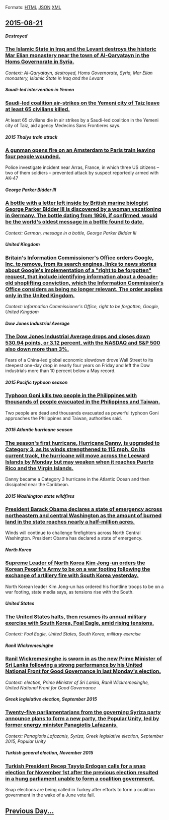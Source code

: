 
Formats: [HTML](2015/08/21/index.html)  [JSON](2015/08/21/index.json)  [XML](2015/08/21/index.xml)  

## [2015-08-21](/news/2015/08/21/index.md)

##### Destroyed
### [The Islamic State in Iraq and the Levant destroys the historic Mar Elian monastery near the town of Al-Qaryatayn in the Homs Governorate in Syria. ](/news/2015/08/21/the-islamic-state-in-iraq-and-the-levant-destroys-the-historic-mar-elian-monastery-near-the-town-of-al-qaryatayn-in-the-homs-governorate-in.md)
_Context: Al-Qaryatayn, destroyed, Homs Governorate, Syria, Mar Elian monastery, Islamic State in Iraq and the Levant_

##### Saudi-led intervention in Yemen
### [Saudi-led coalition air-strikes on the Yemeni city of Taiz leave at least 65 civilians killed. ](/news/2015/08/21/saudi-led-coalition-air-strikes-on-the-yemeni-city-of-taiz-leave-at-least-65-civilians-killed.md)
At least 65 civilians die in air strikes by a Saudi-led coalition in the Yemeni city of Taiz, aid agency Medecins Sans Frontieres says.

##### 2015 Thalys train attack
### [A gunman opens fire on an Amsterdam to Paris train leaving four people wounded. ](/news/2015/08/21/a-gunman-opens-fire-on-an-amsterdam-to-paris-train-leaving-four-people-wounded.md)
Police investigate incident near Arras, France, in which three US citizens – two of them soldiers – prevented attack by suspect reportedly armed with AK-47

##### George Parker Bidder III
### [A bottle with a letter left inside by British marine biologist George Parker Bidder III is discovered by a woman vacationing in Germany. The bottle dating from 1906, if confirmed, would be the world's oldest message in a bottle found to date. ](/news/2015/08/21/a-bottle-with-a-letter-left-inside-by-british-marine-biologist-george-parker-bidder-iii-is-discovered-by-a-woman-vacationing-in-germany-the.md)
_Context: German, message in a bottle, George Parker Bidder III_

##### United Kingdom
### [Britain's Information Commissioner's Office orders Google, Inc. to remove, from its search engines, links to news stories about Google's implementation of a "right to be forgotten" request, that include identifying information about a decade-old shoplifting conviction, which the Information Commission's Office considers as being no longer relevant. The order applies only in the United Kingdom. ](/news/2015/08/21/britain-s-information-commissioner-s-office-orders-google-inc-to-remove-from-its-search-engines-links-to-news-stories-about-google-s-imp.md)
_Context: Information Commissioner's Office, right to be forgotten, Google, United Kingdom_

##### Dow Jones Industrial Average
### [The Dow Jones Industrial Average drops and closes down 530.94 points, or 3.12 percent, with the NASDAQ and S&P 500 also down more than 3%. ](/news/2015/08/21/the-dow-jones-industrial-average-drops-and-closes-down-530-94-points-or-3-12-percent-with-the-nasdaq-and-s-p-500-also-down-more-than-3.md)
Fears of a China-led global economic slowdown drove Wall Street to its steepest one-day drop in nearly four years on Friday and left the Dow industrials more than 10 percent below a May record.

##### 2015 Pacific typhoon season
### [Typhoon Goni kills two people in the Philippines with thousands of people evacuated in the Philippines and Taiwan. ](/news/2015/08/21/typhoon-goni-kills-two-people-in-the-philippines-with-thousands-of-people-evacuated-in-the-philippines-and-taiwan.md)
Two people are dead and thousands evacuated as powerful typhoon Goni approaches the Philippines and Taiwan, authorities said.

##### 2015 Atlantic hurricane season
### [The season's first hurricane, Hurricane Danny, is upgraded to Category 3, as its winds strengthened to 115 mph. On its current track, the hurricane will move across the Leeward Islands by Monday but may weaken when it reaches Puerto Rico and the Virgin Islands. ](/news/2015/08/21/the-season-s-first-hurricane-hurricane-danny-is-upgraded-to-category-3-as-its-winds-strengthened-to-115-mph-on-its-current-track-the-hu.md)
Danny became a Category 3 hurricane in the Atlantic Ocean and then dissipated near the Caribbean.

##### 2015 Washington state wildfires
### [President Barack Obama declares a state of emergency across northeastern and central Washington as the amount of burned land in the state reaches nearly a half-million acres. ](/news/2015/08/21/president-barack-obama-declares-a-state-of-emergency-across-northeastern-and-central-washington-as-the-amount-of-burned-land-in-the-state-re.md)
Winds will continue to challenge firefighters across North Central Washington. President Obama has declared a state of emergency.

##### North Korea
### [Supreme Leader of North Korea Kim Jong-un orders the Korean People's Army to be on a war footing following the exchange of artillery fire with South Korea yesterday. ](/news/2015/08/21/supreme-leader-of-north-korea-kim-jong-un-orders-the-korean-people-s-army-to-be-on-a-war-footing-following-the-exchange-of-artillery-fire-wi.md)
North Korean leader Kim Jong-un has ordered his frontline troops to be on a war footing, state media says, as tensions rise with the South.

##### United States
### [The United States halts, then resumes its annual military exercise with South Korea, Foal Eagle, amid rising tensions. ](/news/2015/08/21/the-united-states-halts-then-resumes-its-annual-military-exercise-with-south-korea-foal-eagle-amid-rising-tensions.md)
_Context: Foal Eagle, United States, South Korea, military exercise_

##### Ranil Wickremesinghe
### [Ranil Wickremesinghe is sworn in as the new Prime Minister of Sri Lanka following a strong performance by his United National Front for Good Governance in last Monday's election. ](/news/2015/08/21/ranil-wickremesinghe-is-sworn-in-as-the-new-prime-minister-of-sri-lanka-following-a-strong-performance-by-his-united-national-front-for-good.md)
_Context: election, Prime Minister of Sri Lanka, Ranil Wickremesinghe, United National Front for Good Governance_

##### Greek legislative election, September 2015
### [Twenty-five parliamentarians from the governing Syriza party announce plans to form a new party, the Popular Unity, led by former energy minister Panagiotis Lafazanis. ](/news/2015/08/21/twenty-five-parliamentarians-from-the-governing-syriza-party-announce-plans-to-form-a-new-party-the-popular-unity-led-by-former-energy-min.md)
_Context: Panagiotis Lafazanis, Syriza, Greek legislative election, September 2015, Popular Unity_

##### Turkish general election, November 2015
### [Turkish President Recep Tayyip Erdogan calls for a snap election for November 1st after the previous election resulted in a hung parliament unable to form a coalition government. ](/news/2015/08/21/turkish-president-recep-tayyip-erdoaan-calls-for-a-snap-election-for-november-1st-after-the-previous-election-resulted-in-a-hung-parliament.md)
Snap elections are being called in Turkey after efforts to form a coalition government in the wake of a June vote fail.

## [Previous Day...](/news/2015/08/20/index.md)

